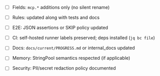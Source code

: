 - [ ] Fields: `mcp.*` additions only (no silent rename)
- [ ] Rules: updated along with tests and docs
- [ ] E2E: JSON assertions or SKIP policy updated
- [ ] CI: self-hosted runner labels preserved; deps installed (`jq bc file`)
- [ ] Docs: `docs/current/PROGRESS.md` or internal_docs updated
- [ ] Memory: StringPool semantics respected (if applicable)
- [ ] Security: PII/secret redaction policy documented

